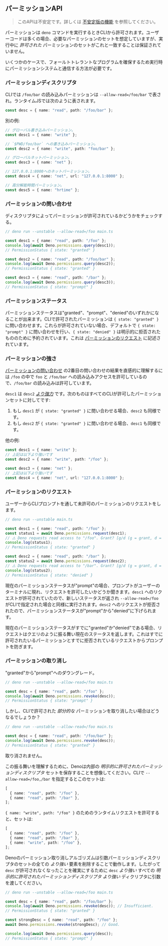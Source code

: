 <!-- ## Permission APIs -->
## パーミッションAPI

<!--
> This API is unstable. Learn more about
> [unstable features](../runtime/stability.md).
-->
> このAPIは不安定です。詳しくは [不安定版の機能](../runtime/stability.md) を参照してください。

<!--
Permissions are granted from the CLI when running the `deno` command. User code
will often assume its own set of required permissions, but there is no guarantee
during execution that the set of _granted_ permissions will align with this.
-->
パーミッションは `deno` コマンドを実行するときCLIから許可されます。ユーザーコードは多くの場合、必要なパーミッションのセットを想定していますが、実行中に _許可された_ パーミッションのセットがこれと一致することは保証されていません。

<!--
In some cases, ensuring a fault-tolerant program requires a way to interact with
the permission system at runtime.
-->
いくつかのケースで、フォールトトレラントなプログラムを確保するため実行時にパーミッションシステムと通信する方法が必要です。

<!-- ### Permission descriptors -->
### パーミッションディスクリプタ

<!--
On the CLI, read permission for `/foo/bar` is represented as
`--allow-read=/foo/bar`. In runtime JS, it is represented as the following:
-->
CLIでは `/foo/bar` の読み込みパーミッションは `--allow-read=/foo/bar` で表され。ランタイムJSでは次のように表されます。

```ts
const desc = { name: "read", path: "/foo/bar" };
```

<!-- Other examples: -->
別の例:

<!--
```ts
// Global write permission.
const desc1 = { name: "write" };

// Write permission to `$PWD/foo/bar`.
const desc2 = { name: "write", path: "foo/bar" };

// Global net permission.
const desc3 = { name: "net" };

// Net permission to 127.0.0.1:8000.
const desc4 = { name: "net", url: "127.0.0.1:8000" };

// High-resolution time permission.
const desc5 = { name: "hrtime" };
```
-->
```ts
// グローバル書き込みパーミッション。
const desc1 = { name: "write" };

// `$PWD/foo/bar` への書き込みパーミッション。
const desc2 = { name: "write", path: "foo/bar" };

// グローバルネットパーミッション。
const desc3 = { name: "net" };

// 127.0.0.1:8000へのネットパーミッション。
const desc4 = { name: "net", url: "127.0.0.1:8000" };

// 高分解能時間パーミッション。
const desc5 = { name: "hrtime" };
```

<!-- ### Query permissions -->
### パーミッションの問い合わせ

<!-- Check, by descriptor, if a permission is granted or not. -->
ディスクリプタによってパーミッションが許可されているかどうかをチェックする。

```ts
// deno run --unstable --allow-read=/foo main.ts

const desc1 = { name: "read", path: "/foo" };
console.log(await Deno.permissions.query(desc1));
// PermissionStatus { state: "granted" }

const desc2 = { name: "read", path: "/foo/bar" };
console.log(await Deno.permissions.query(desc2));
// PermissionStatus { state: "granted" }

const desc3 = { name: "read", path: "/bar" };
console.log(await Deno.permissions.query(desc3));
// PermissionStatus { state: "prompt" }
```

<!-- ### Permission states -->
### パーミッションステータス

<!--
A permission state can be either "granted", "prompt" or "denied". Permissions
which have been granted from the CLI will query to `{ state: "granted" }`. Those
which have not been granted query to `{ state: "prompt" }` by default, while
`{ state: "denied" }` reserved for those which have been explicitly refused.
This will come up in [Request permissions](#request-permissions).
-->
パーミッションステータスは"granted"、"prompt"、"denied"のいずれかになることが出来ます。CLIで許可されたパーミッションは `{ state: "granted" }` に問い合わせます。これらが許可されていない場合、デフォルトで `{ state: "prompt" }` に問い合わせを行い、`{ state: "denied" }` は明示的に拒否されたもののために予約されています。これは [パーミッションのリクエスト](#request-permissions) に記述されています。

<!-- ### Permission strength -->
### パーミッションの強さ

<!--
The intuitive understanding behind the result of the second query in
[Query permissions](#query-permissions) is that read access was granted to
`/foo` and `/foo/bar` is within `/foo` so `/foo/bar` is allowed to be read.
-->
[パーミッションの問い合わせ](#query-permissions) の2番目の問い合わせの結果を直感的に理解するには `/foo` の中で `foo` と `/foo/bar` への読み込みアクセスを許可しているので、`/foo/bar` の読み込みは許可しています。

<!--
We can also say that `desc1` is
_[stronger than](https://www.w3.org/TR/permissions/#ref-for-permissiondescriptor-stronger-than)_
`desc2`. This means that for any set of CLI-granted permissions:
-->
`desc1` は `desc2` _[より強力](https://www.w3.org/TR/permissions/#ref-for-permissiondescriptor-stronger-than)_ です。次のものはすべてのCLIが許可したパーミッションセットに対してです:

<!--
1. If `desc1` queries to `{ state: "granted" }` then so must `desc2`.
2. If `desc2` queries to `{ state: "denied" }` then so must `desc1`.
-->
1. もし `desc1` が `{ state: "granted" }` に問い合わせる場合、`desc2` も同様です。
1. もし `desc2` が `{ state: "granted" }` に問い合わせる場合、`desc1` も同様です。

<!-- More examples: -->
他の例:

<!--
```ts
const desc1 = { name: "write" };
// is stronger than
const desc2 = { name: "write", path: "/foo" };

const desc3 = { name: "net" };
// is stronger than
const desc4 = { name: "net", url: "127.0.0.1:8000" };
```
-->
```ts
const desc1 = { name: "write" };
// 上記は以下より強いです
const desc2 = { name: "write", path: "/foo" };

const desc3 = { name: "net" };
// 上記は以下より強いです
const desc4 = { name: "net", url: "127.0.0.1:8000" };
```

<!-- ### Request permissions -->
### パーミッションのリクエスト

<!-- Request an ungranted permission from the user via CLI prompt. -->
ユーザーからCLIプロンプトを通して未許可のパーミッションのリクエストをします。

```ts
// deno run --unstable main.ts

const desc1 = { name: "read", path: "/foo" };
const status1 = await Deno.permissions.request(desc1);
// ⚠️ Deno requests read access to "/foo". Grant? [g/d (g = grant, d = deny)] g
console.log(status1);
// PermissionStatus { state: "granted" }

const desc2 = { name: "read", path: "/bar" };
const status2 = await Deno.permissions.request(desc2);
// ⚠️ Deno requests read access to "/bar". Grant? [g/d (g = grant, d = deny)] d
console.log(status2);
// PermissionStatus { state: "denied" }
```

<!--
If the current permission state is "prompt", a prompt will appear on the user's
terminal asking them if they would like to grant the request. The request for
`desc1` was granted so its new status is returned and execution will continue as
if `--allow-read=/foo` was specified on the CLI. The request for `desc2` was
denied so its permission state is downgraded from "prompt" to "denied".
-->
現在のパーミッションステータスが"prompt"の場合、プロンプトがユーザーのターミナルに現れ、リクエストを許可したいかどうか聞きます。`desc1` へのリクエストが許可されていたので、新しいステータスが返され `--allow-read=/foo` がCLIで指定された場合と同様に実行されます。`desc2` へのリクエストが拒否されたので、パーミッションステータスが"prompt"から"denied"に下げられます。

<!--
If the current permission state is already either "granted" or "denied", the
request will behave like a query and just return the current status. This
prevents prompts both for already granted permissions and previously denied
requests.
-->
現在のパーミッションステータスがすでに"granted"か"denied"である場合、リクエストはクエリのように振る舞い現在のステータスを返します。これはすでに許可されたいるパーミッションとすでに拒否されているリクエストからプロンプトを防ぎます。

<!-- ### Revoke permissions -->
### パーミッションの取り消し

<!-- Downgrade a permission from "granted" to "prompt". -->
"granted"から"prompt"へのダウングレード。

```ts
// deno run --unstable --allow-read=/foo main.ts

const desc = { name: "read", path: "/foo" };
console.log(await Deno.permissions.revoke(desc));
// PermissionStatus { state: "prompt" }
```

<!--
However, what happens when you try to revoke a permission which is _partial_ to
one granted on the CLI?
-->
しかし、CLIで許可された _部分的な_ パーミッションを取り消したい場合はどうなるでしょうか？

```ts
// deno run --unstable --allow-read=/foo main.ts

const desc = { name: "read", path: "/foo/bar" };
console.log(await Deno.permissions.revoke(desc));
// PermissionStatus { state: "granted" }
```

<!-- It was not revoked. -->
取り消されません。

<!--
To understand this behaviour, imagine that Deno stores an internal set of
_explicitly granted permission descriptors_. Specifying `--allow-read=/foo,/bar`
on the CLI initializes this set to:
-->
この振る舞いを理解するために、Denoは内部の _明示的に許可されたパーミッションディスクリプタ_ セットを保存することを想像してください。CLIで `--allow-read=/foo,/bar` を指定するとこのセットは:

```ts
[
  { name: "read", path: "/foo" },
  { name: "read", path: "/bar" },
];
```

<!--
Granting a runtime request for `{ name: "write", path: "/foo" }` updates the set
to:
-->
`{ name: "write", path: "/foo" }` のためのランタイムリクエストを許可すると、セットは:

```ts
[
  { name: "read", path: "/foo" },
  { name: "read", path: "/bar" },
  { name: "write", path: "/foo" },
];
```

<!--
Deno's permission revocation algorithm works by removing every element from this
set which the argument permission descriptor is _stronger than_. So to ensure
`desc` is not longer granted, pass an argument descriptor _stronger than_
whichever _explicitly granted permission descriptor_ is _stronger than_ `desc`.
-->
Denoのパーミッション取り消しアルゴリズムは引数パーミッションディスクリプタのセットの全ての _より強い_ 要素を削除することで動作します。したがって `desc` が許可されなくなったことを確実にするために  `desc` _より強い_ すべての _明示的に許可されたパーミッションディスクリプタ_ _より強い_ ディクリプタに引数を渡してください。

```ts
// deno run --unstable --allow-read=/foo main.ts

const desc = { name: "read", path: "/foo/bar" };
console.log(await Deno.permissions.revoke(desc)); // Insufficient.
// PermissionStatus { state: "granted" }

const strongDesc = { name: "read", path: "/foo" };
await Deno.permissions.revoke(strongDesc); // Good.

console.log(await Deno.permissions.query(desc));
// PermissionStatus { state: "prompt" }
```